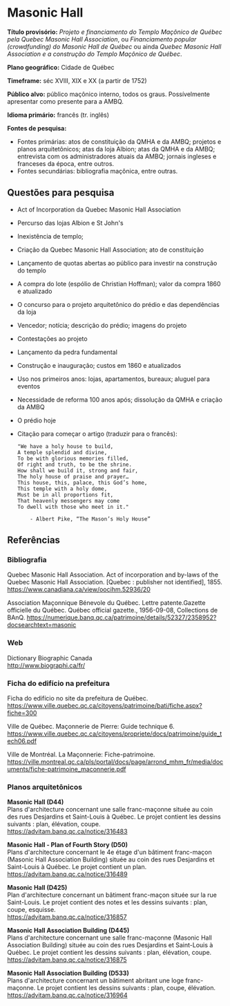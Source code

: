 # Masonic Hall 

**Título provisório:** *Projeto e financiamento do Templo Maçônico de Québec pela Quebec Masonic Hall Association*, ou *Financiamento popular (crowdfunding) do Masonic Hall de Québec* ou ainda *Quebec Masonic Hall Association e a construção do Templo Maçônico de Québec*. 

**Plano geográfico:** Cidade de Québec

**Timeframe:** séc XVIII, XIX e XX (a partir de 1752) 

**Público alvo:** público maçônico interno, todos os graus. Possívelmente apresentar como presente para a AMBQ. 

**Idioma primário:** francês (tr. inglês)

**Fontes de pesquisa:** 
- Fontes primárias: atos de constituição da QMHA e da AMBQ; projetos e planos arquitetônicos; atas da loja Albion; atas da QMHA e da AMBQ; entrevista com os administradores atuais da AMBQ;  jornais ingleses e franceses da época, entre outros.
- Fontes secundárias: bibliografia maçônica, entre outras. 

## Questões para pesquisa

- Act of Incorporation da Quebec Masonic Hall Association
- Percurso das lojas Albion e St John's
- Inexistência de templo;
- Criação da Quebec Masonic Hall Association; ato de constituição
- Lançamento de quotas abertas ao público para investir na construção do templo
- A compra do lote (espólio de Christian Hoffman); valor da compra 1860 e atualizado
- O concurso para o projeto arquitetônico do prédio e das dependências da loja
- Vencedor; notícia; descrição do prédio; imagens do projeto
- Contestações ao projeto
- Lançamento da pedra fundamental
- Construção e inauguração; custos em 1860 e atualizados
- Uso nos primeiros anos: lojas, apartamentos, bureaux; aluguel para eventos
- Necessidade de reforma 100 anos após; dissolução da QMHA e criação da AMBQ

- O prédio hoje

- Citação para começar o artigo (traduzir para o francês):
  
      "We have a holy house to build, 
      A temple splendid and divine, 
      To be with glorious memories filled, 
      Of right and truth, to be the shrine. 
      How shall we build it, strong and fair, 
      The holy house of praise and prayer… 
      This house, this, palace, this God’s home, 
      This temple with a holy dome, 
      Must be in all proportions fit, 
      That heavenly messengers may come
      To dwell with those who meet in it." 
      
          - Albert Pike, “The Mason’s Holy House”


## Referências

### Bibliografia 

Quebec Masonic Hall Association. Act of incorporation and by-laws of the Quebec Masonic Hall Association. [Quebec : publisher not identified], 1855.  
https://www.canadiana.ca/view/oocihm.52936/20 

Association Maçonnique Bénevole du Québec. Lettre patente.Gazette officielle du Québec. Québec official gazette., 1956-09-08, Collections de BAnQ.
https://numerique.banq.qc.ca/patrimoine/details/52327/2358952?docsearchtext=masonic

### Web

Dictionary Biographic Canada  
http://www.biographi.ca/fr/ 

### Ficha do edifício na prefeitura 
Ficha do edifício no site da prefeitura de Québec. 
https://www.ville.quebec.qc.ca/citoyens/patrimoine/bati/fiche.aspx?fiche=300

Ville de Québec. Maçonnerie de Pierre: Guide technique 6.
https://www.ville.quebec.qc.ca/citoyens/propriete/docs/patrimoine/guide_tech06.pdf

Ville de Montréal. La Maçonnerie: Fiche-patrimoine. https://ville.montreal.qc.ca/pls/portal/docs/page/arrond_mhm_fr/media/documents/fiche-patrimoine_maconnerie.pdf 

### Planos arquitetônicos

**Masonic Hall  (D44)**  
Plans d'architecture concernant une salle franc-maçonne située au coin des rues Desjardins et Saint-Louis à Québec. Le projet contient les dessins suivants : plan, élévation, coupe.  
https://advitam.banq.qc.ca/notice/316483

**Masonic Hall - Plan of Fourth Story (D50)**  
Plans d'architecture concernant le 4e étage d'un bâtiment franc-maçon (Masonic Hall Association Building) située au coin des rues Desjardins et Saint-Louis à Québec. Le projet contient un plan.  
https://advitam.banq.qc.ca/notice/316489

**Masonic Hall (D425)**  
Plan d'architecture concernant un bâtiment franc-maçon située sur la rue Saint-Louis. Le projet contient des notes et les dessins suivants : plan, coupe, esquisse.  
https://advitam.banq.qc.ca/notice/316857

**Masonic Hall Association Building (D445)**  
Plans d'architecture concernant une salle franc-maçonne (Masonic Hall Association Building)  située au coin des rues Desjardins et Saint-Louis à Québec. Le projet contient les dessins suivants : plan, élévation, coupe.  
https://advitam.banq.qc.ca/notice/316875

**Masonic Hall Association Building (D533)**  
Plans d'architecture concernant un bâtiment abritant une loge franc-maçonne. Le projet contient les dessins suivants : plan, coupe, élévation.  
https://advitam.banq.qc.ca/notice/316964
